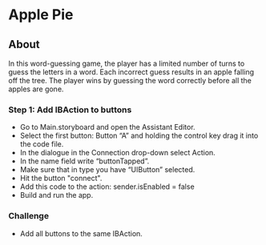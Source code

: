 # Apple Pie

## About
In this word-guessing game, the player has a limited number of turns to guess the letters in a word. Each incorrect guess results in an apple falling off the tree. The player wins by guessing the word correctly before all the apples are gone.


### Step 1: Add IBAction to buttons

- Go to Main.storyboard and open the Assistant Editor.
- Select the first button: Button “A” and holding the control key drag it into the code file.
- In the dialogue in the Connection drop-down select Action.
- In the name field write “buttonTapped”.
- Make sure that in type you have “UIButton” selected.
- Hit the button "connect".
- Add this code to the action: sender.isEnabled = false
- Build and run the app.

### Challenge
- Add all buttons to the same IBAction.
